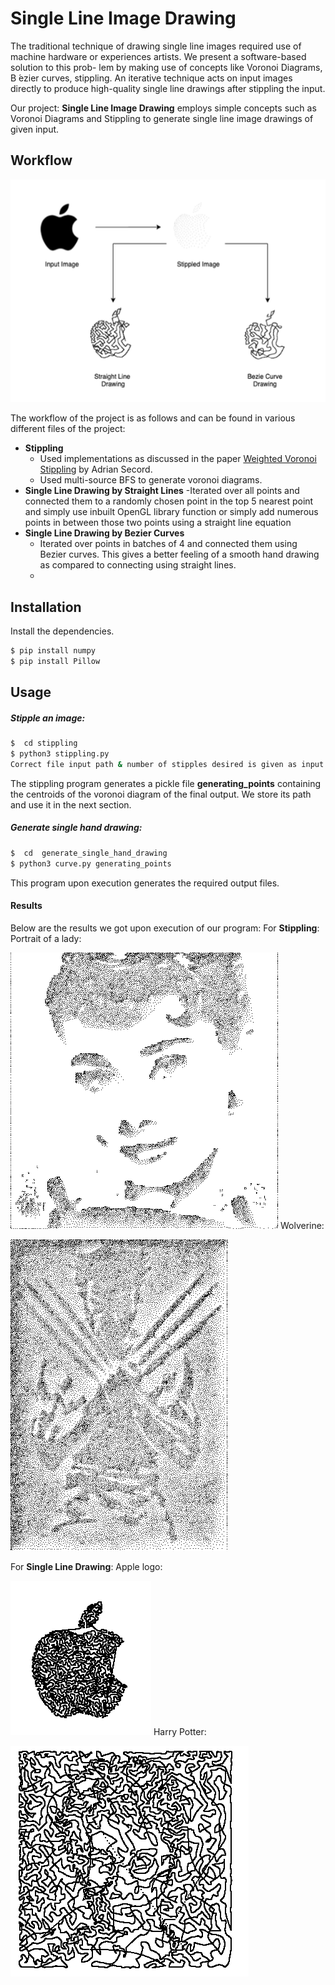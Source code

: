 # Single Line Image Drawing

The traditional technique of drawing single line images required use of machine hardware or experiences artists. We present a software-based solution to this prob- lem by making use of concepts like Voronoi Diagrams, B ́ezier curves, stippling. An iterative technique acts on input images directly to produce high-quality single line drawings after stippling the input.

Our project: **Single Line Image Drawing** employs simple concepts such as Voronoi Diagrams and Stippling to generate single line image drawings of given input.

## Workflow
![Project Workflow](https://github.com/mnk343/Single-Line-Portrait-Drawing/blob/master/Interesting%20Results/Project_Workflow.png?raw=true)

The workflow of the project is as follows and can be found in various different files of the project:

- **Stippling**
    - Used implementations as discussed in the paper [Weighted Voronoi Stippling](https://www.cs.ubc.ca/labs/imager/tr/2002/secord2002b/secord.2002b.pdf) by Adrian Secord.
    - Used multi-source BFS to generate voronoi diagrams.
 - **Single Line Drawing by Straight Lines**
    -Iterated over all points and connected them to a randomly chosen point in the top 5 nearest point and simply use inbuilt OpenGL library function or simply add numerous points in between those two points using a straight line equation
  - **Single Line Drawing by Bezier Curves**
    - Iterated over points in batches of 4 and connected them using Bezier curves. This gives a better feeling of a smooth hand drawing as compared to connecting using straight lines.
    - 
## Installation
Install the dependencies.
```sh
$ pip install numpy
$ pip install Pillow
```
## Usage
##### Stipple an image:
```sh
$  cd stippling
$ python3 stippling.py
Correct file input path & number of stipples desired is given as input.
```
The stippling program generates a pickle file **generating_points** containing the centroids of the voronoi diagram of the final output. We store its path and use it in the next section.
##### Generate single hand drawing:
```sh
$  cd  generate_single_hand_drawing
$ python3 curve.py generating_points
```
This program upon execution generates the required output files.

#### Results
Below are the results we got upon execution of our program:
For **Stippling**:
Portrait of a lady:

![Portrait of a lady](https://github.com/mnk343/Single-Line-Portrait-Drawing/blob/master/Interesting%20Results/Image_4.1_Portrait_50000_Stiples/output.png?raw=true)
Wolverine:

![Wolverine](https://github.com/mnk343/Single-Line-Portrait-Drawing/blob/master/Interesting%20Results/Image_6_Wolverine_50000_Stipples/output.png?raw=true)

For **Single Line Drawing**:
Apple logo:

![Apple logo](https://github.com/mnk343/Single-Line-Portrait-Drawing/blob/master/Interesting%20Results/result_apple_logo.png?raw=true)
Harry Potter:

![Apple logo](https://github.com/mnk343/Single-Line-Portrait-Drawing/blob/master/Interesting%20Results/result_harry_potter.png?raw=true)

